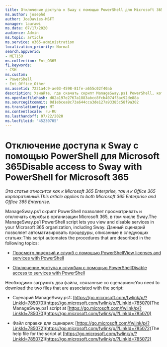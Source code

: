 ```yaml
---
title: Отключение доступа к Sway с помощью PowerShell для Microsoft 365
ms.author: josephd
author: JoeDavies-MSFT
manager: laurawi
ms.date: 07/17/2020
audience: Admin
ms.topic: article
ms.service: o365-administration
localization_priority: Normal
search.appverid:
- MET150
ms.collection: Ent_O365
f1.keywords:
- CSH
ms.custom:
- PowerShell
- Ent_Office_Other
ms.assetid: 7221a4c9-ae03-4598-81fe-a655c02f40ab
description: Узнайте, где скачать скрипт ManageSway.ps1 PowerShell, который позволяет отключить доступ к Sway в организации Microsoft 365.
ms.openlocfilehash: d02a197e2767a1883abcc8fcb4074f3ac92de88a
ms.sourcegitcommit: 0d1ebcea8c73a644cca3de127a93385c58f9a302
ms.translationtype: MT
ms.contentlocale: ru-RU
ms.lasthandoff: 07/22/2020
ms.locfileid: "45230705"
---
```

# <a name="disable-access-to-sway-with-powershell-for-microsoft-365"></a><span data-ttu-id="dbd98-103">Отключение доступа к Sway с помощью PowerShell для Microsoft 365</span><span class="sxs-lookup"><span data-stu-id="dbd98-103">Disable access to Sway with PowerShell for Microsoft 365</span></span>

<span data-ttu-id="dbd98-104">*Эта статья относится как к Microsoft 365 Enterprise, так и к Office 365 корпоративный.*</span><span class="sxs-lookup"><span data-stu-id="dbd98-104">*This article applies to both Microsoft 365 Enterprise and Office 365 Enterprise.*</span></span>

<span data-ttu-id="dbd98-105">ManageSway.ps1 скрипт PowerShell позволяет просматривать и отключать службы в организации Microsoft 365, в том числе Sway.</span><span class="sxs-lookup"><span data-stu-id="dbd98-105">The ManageSway.ps1 PowerShell script lets you view and disable services in your Microsoft 365 organization, including Sway.</span></span> <span data-ttu-id="dbd98-106">Данный сценарий позволяет автоматизировать процедуры, описанные в следующих статьях:</span><span class="sxs-lookup"><span data-stu-id="dbd98-106">This script automates the procedures that are described in the following topics:</span></span>
  
- [<span data-ttu-id="dbd98-107">Просмотр лицензий и служб с помощью PowerShell</span><span class="sxs-lookup"><span data-stu-id="dbd98-107">View licenses and services with PowerShell</span></span>](view-licenses-and-services-with-office-365-powershell.md)
    
- [<span data-ttu-id="dbd98-108">Отключение доступа к службам с помощью PowerShell</span><span class="sxs-lookup"><span data-stu-id="dbd98-108">Disable access to services with PowerShell</span></span>](disable-access-to-services-with-office-365-powershell.md)
    
<span data-ttu-id="dbd98-109">Необходимо загрузить два файла, связанные со сценарием:</span><span class="sxs-lookup"><span data-stu-id="dbd98-109">You need to download the two files that are associated with the script:</span></span>
  
- <span data-ttu-id="dbd98-110">Сценарий ManageSway.ps1: [https://go.microsoft.com/fwlink/p/?LinkId=785070](https://go.microsoft.com/fwlink/p/?LinkId=785070)</span><span class="sxs-lookup"><span data-stu-id="dbd98-110">The ManageSway.ps1 script at [https://go.microsoft.com/fwlink/p/?LinkId=785070](https://go.microsoft.com/fwlink/p/?LinkId=785070)</span></span>
    
- <span data-ttu-id="dbd98-111">Файл справки для сценария: [https://go.microsoft.com/fwlink/p/?LinkId=785072](https://go.microsoft.com/fwlink/p/?LinkId=785072)</span><span class="sxs-lookup"><span data-stu-id="dbd98-111">The help file for the script at [https://go.microsoft.com/fwlink/p/?LinkId=785072](https://go.microsoft.com/fwlink/p/?LinkId=785072)</span></span>
    

